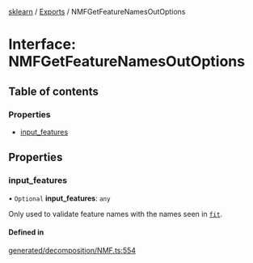 [sklearn](../readme.md) / [Exports](../modules.md) / NMFGetFeatureNamesOutOptions

# Interface: NMFGetFeatureNamesOutOptions

## Table of contents

### Properties

- [input\_features](NMFGetFeatureNamesOutOptions.md#input_features)

## Properties

### input\_features

• `Optional` **input\_features**: `any`

Only used to validate feature names with the names seen in [`fit`](#sklearn.decomposition.NMF.fit "sklearn.decomposition.NMF.fit").

#### Defined in

[generated/decomposition/NMF.ts:554](https://github.com/transitive-bullshit/scikit-learn-ts/blob/367336a/packages/sklearn/src/generated/decomposition/NMF.ts#L554)
